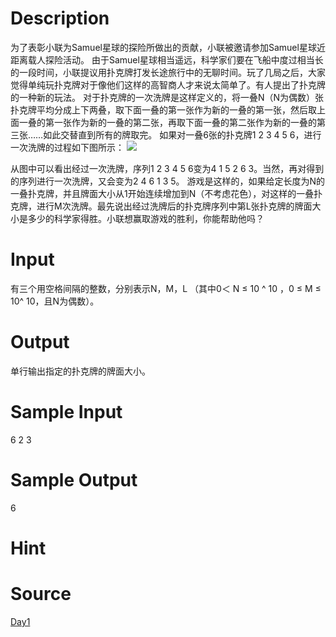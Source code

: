 
# Description

<div class="content">为了表彰小联为Samuel星球的探险所做出的贡献，小联被邀请参加Samuel星球近距离载人探险活动。
由于Samuel星球相当遥远，科学家们要在飞船中度过相当长的一段时间，小联提议用扑克牌打发长途旅行中的无聊时间。玩了几局之后，大家觉得单纯玩扑克牌对于像他们这样的高智商人才来说太简单了。有人提出了扑克牌的一种新的玩法。
对于扑克牌的一次洗牌是这样定义的，将一叠N（N为偶数）张扑克牌平均分成上下两叠，取下面一叠的第一张作为新的一叠的第一张，然后取上面一叠的第一张作为新的一叠的第二张，再取下面一叠的第二张作为新的一叠的第三张……如此交替直到所有的牌取完。
如果对一叠6张的扑克牌1 2 3 4 5 6，进行一次洗牌的过程如下图所示：
<img border="0" src="/source/bzoj/1965/img/aHR0cHM6Ly9seWRzeS5jb20vSnVkZ2VPbmxpbmUvaW1hZ2VzLzE5NjUuanBn.jpg"/> 

从图中可以看出经过一次洗牌，序列1 2 3 4 5 6变为4 1 5 2 6 3。当然，再对得到的序列进行一次洗牌，又会变为2 4 6 1 3 5。
游戏是这样的，如果给定长度为N的一叠扑克牌，并且牌面大小从1开始连续增加到N（不考虑花色），对这样的一叠扑克牌，进行M次洗牌。最先说出经过洗牌后的扑克牌序列中第L张扑克牌的牌面大小是多少的科学家得胜。小联想赢取游戏的胜利，你能帮助他吗？
</div>

# Input

<div class="content">有三个用空格间隔的整数，分别表示N，M，L
（其中0＜ N ≤ 10 ^ 10 ，0 ≤ M ≤ 10^ 10，且N为偶数）。
</div>

# Output

<div class="content">单行输出指定的扑克牌的牌面大小。
</div>

# Sample Input

<div class="content"><span class="sampledata">6 2 3<br/>
</span></div>

# Sample Output

<div class="content"><span class="sampledata">6<br/>
</span></div>

# Hint

<div class="content"><p></p></div>

# Source

<div class="content"><p><a href="problemset.php?search=Day1">Day1</a></p></div>

